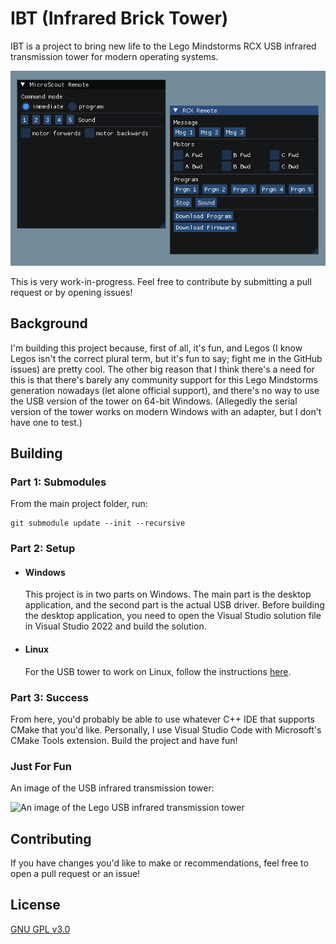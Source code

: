 # IBT (Infrared Brick Tower)

IBT is a project to bring new life to the Lego Mindstorms RCX USB infrared transmission tower for modern operating systems.

![A screenshot of the main application.](screenshot.png)

This is very work-in-progress. Feel free to contribute by submitting a pull request or by opening issues!

## Background
I'm building this project because, first of all, it's fun, and Legos (I know Legos isn't the correct plural term, but it's fun to say; fight me in the GitHub issues) are pretty cool. The other big reason that I think there's a need for this is that there's barely any community support for this Lego Mindstorms generation nowadays (let alone official support), and there's no way to use the USB version of the tower on 64-bit Windows. (Allegedly the serial version of the tower works on modern Windows with an adapter, but I don't have one to test.)

## Building

### Part 1: Submodules

From the main project folder, run:
```
git submodule update --init --recursive
```

### Part 2: Setup
- #### Windows
    This project is in two parts on Windows. The main part is the desktop application, and the second part is the actual USB driver. Before building the desktop application, you need to open the Visual Studio solution file in Visual Studio 2022 and build the solution.

- #### Linux
    For the USB tower to work on Linux, follow the instructions [here](https://pbrick.info/index.html-p=178.html).

### Part 3: Success

From here, you'd probably be able to use whatever C++ IDE that supports CMake that you'd like. Personally, I use Visual Studio Code with Microsoft's CMake Tools extension. Build the project and have fun!


### Just For Fun
An image of the USB infrared transmission tower:

![An image of the Lego USB infrared transmission tower](https://github.com/hangrydave/InfraredBrickTower_WinUSB/blob/main/tower.jpg?raw=true)

## Contributing
If you have changes you'd like to make or recommendations, feel free to open a pull request or an issue!

## License
[GNU GPL v3.0](https://choosealicense.com/licenses/gpl-3.0/)
